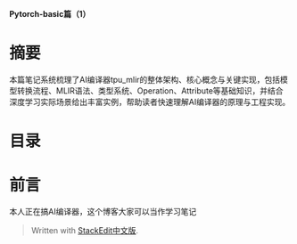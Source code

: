 **Pytorch-basic篇（1）**

# 摘要

本篇笔记系统梳理了AI编译器tpu_mlir的整体架构、核心概念与关键实现，包括模型转换流程、MLIR语法、类型系统、Operation、Attribute等基础知识，并结合深度学习实际场景给出丰富实例，帮助读者快速理解AI编译器的原理与工程实现。

# 目录



# 前言

本人正在搞AI编译器，这个博客大家可以当作学习笔记



> Written with [StackEdit中文版](https://stackedit.cn/).
<!--stackedit_data:
eyJoaXN0b3J5IjpbLTE5NzkyMTEwNDUsLTE2NjkyNTQ0MzldfQ
==
-->